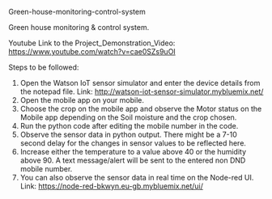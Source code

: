 Green-house-monitoring-control-system

Green house monitoring &amp; control system.


Youtube Link to the Project_Demonstration_Video: https://www.youtube.com/watch?v=cae0SZs9uOI


Steps to be followed: 

1. Open the Watson IoT sensor simulator and enter the device details from the notepad file.
     Link: http://watson-iot-sensor-simulator.mybluemix.net/
2. Open the mobile app on your mobile. 
3. Choose the crop on the mobile app and observe the Motor status on the Mobile app depending on the Soil moisture and the crop chosen.
4. Run the python code after editing the mobile number in the code.
5. Observe the sensor data in python output. There might be a 7-10 second delay for the changes in sensor values to be reflected here.
6. Increase either the temperature to a value above 40 or the humidity above 90. A text message/alert will be sent to the entered non DND mobile number.
7. You can also observe the sensor data in real time on the Node-red UI.
      Link: https://node-red-bkwyn.eu-gb.mybluemix.net/ui/  

